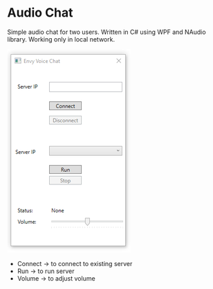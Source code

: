 # Audio Chat

Simple audio chat for two users. Written in C# using WPF and NAudio library. Working only in local network.

![img](img.png)

- Connect -> to connect to existing server
- Run -> to run server
- Volume -> to adjust volume
